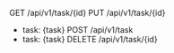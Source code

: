 GET /api/v1/task/{id}
PUT /api/v1/task/{id}
 - task: {task}
POST /api/v1/task
 - task: {task}
DELETE /api/v1/task/{id}